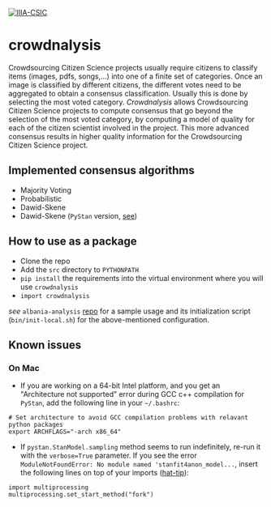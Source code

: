 [![IIIA-CSIC](https://img.shields.io/badge/made%20at-IIIA--CSIC-blue)](https://iiia.csic.es)

# crowdnalysis
 Crowdsourcing Citizen Science projects usually require citizens to classify items (images, pdfs, songs,&#8230;) 
 into one of a finite set of categories. Once an image is classified by different citizens, the different votes 
 need to be aggregated to obtain a consensus classification. Usually this is done by selecting the most voted category. 
 *Crowdnalysis* allows Crowdsourcing Citizen Science projects to compute consensus that go beyond the selection of 
 the most voted category, by computing a model of quality for each of the citizen scientist involved in the project. 
 This more advanced consensus results in higher quality information for the Crowdsourcing Citizen Science project.

## Implemented consensus algorithms
- Majority Voting
- Probabilistic
- Dawid-Skene
- Dawid-Skene (`PyStan` version, [see](https://pystan.readthedocs.io/en/latest/))

## How to use as a package
- Clone the repo 
- Add the `src` directory to `PYTHONPATH`
- `pip install` the requirements into the virtual environment where you will use `crowdnalysis`
- `import crowdnalysis`

*see* `albania-analysis` [repo](https://github.com/Crowd4SDG/albania-analysis) for a sample usage 
and its initialization script (`bin/init-local.sh`) for the above-mentioned configuration. 

## Known issues
### On Mac
- If you are working on a 64-bit Intel platform, and you get an "Architecture not supported" error 
during GCC c++ compilation for `PyStan`, add the following line in your `~/.bashrc`:

```
# Set architecture to avoid GCC compilation problems with relavant python packages
export ARCHFLAGS="-arch x86_64"
```

- If `pystan.StanModel.sampling` method seems to run indefinitely, re-run it with the `verbose=True` parameter. 
If you see the error `ModuleNotFoundError: No module named 'stanfit4anon_model...`, 
insert the following lines on top of your imports 
([hat-tip](https://discourse.mc-stan.org/t/pystan-throws-error-when-running-chains-in-parallel-n-jobs-1/17563/4)):
  
```
import multiprocessing
multiprocessing.set_start_method("fork")
```
